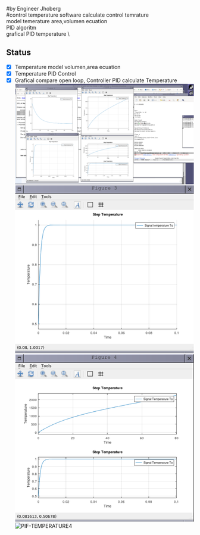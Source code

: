 #by Engineer Jhoberg \
#control temperature
software calculate control temrature \
model temerature area,volumen ecuation \
PID algoritm \
grafical PID temperature \

## Status

- [x] Temperature model volumen,area ecuation
- [x] Temperature PID Control
- [X] Grafical compare open loop, Controller PID calculate Temperature  
![PID-TEMPERATURE](https://github.com/JhobergLucifer/Control-Temperature/blob/main/pid-temperature-ok-desktop.png)
![PID-TEMPERATURE2](https://github.com/JhobergLucifer/Control-Temperature/blob/main/pid-tr.png)
![PIF-TEMPERATURE3](https://github.com/JhobergLucifer/Control-Temperature/blob/main/pid-tr2.png)
![PIF-TEMPERATURE4](https://github.com/JhobergLucifer/Control-Temperature/blob/main/rootlocuspidtemerature-OK1.m)
